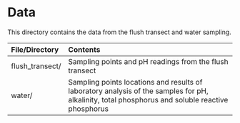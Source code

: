 # Data 

This directory contains the data from the flush transect and water sampling.

|File/Directory|Contents|
|:-------------------|:---------------------------------------------------------------------|
| flush_transect/ | Sampling points and pH readings from the flush transect |
| water/ | Sampling points locations and results of laboratory analysis of the samples for pH, alkalinity, total phosphorus and soluble reactive phosphorus |

